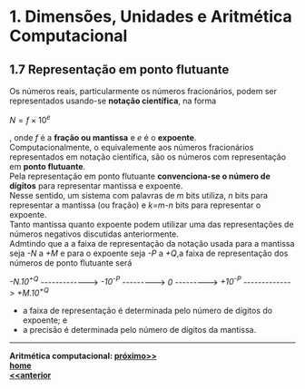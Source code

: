 # 1. Dimensões, Unidades e Aritmética Computacional

## 1.7 Representação em ponto flutuante
Os números reais, particularmente os números fracionários, podem ser representados usando-se **notação científica**, na forma

$N=f\times10^e$

, onde *f* é a **fração ou mantissa** e *e* é o **expoente**.  
Computacionalmente, o equivalemente aos números fracionários representados em notação científica, são os números com representação em **ponto flutuante**.  
Pela representação em ponto flutuante **convenciona-se o número de dígitos** para representar mantissa e expoente.  
Nesse sentido, um sistema com palavras de *m* bits utiliza, *n* bits para representar a mantissa (ou fração) e *k=m-n* bits para representar o expoente.  
Tanto mantissa quanto expoente podem utilizar uma das representações de números negativos discutidas anteriormente.  
Admtindo que a a faixa de representação da notação usada para a mantissa seja *-N* a *+M* e para o expoente seja *-P* a *+Q*,a faixa de representação dos números de ponto flutuante será  

*-N.10<sup>+Q</sup>* -------------> *-10<sup>-P</sup>* ---------> *0* ---------> *+10<sup>-P</sup>* -------------> *+M.10<sup>+Q</sup>*

- a faixa de representação é determinada pelo número de dígitos do expoente; e
- a precisão é determinada pelo número de dígitos da mantissa. 

___
**Aritmética computacional: [próximo>>](dimensoesUnidadesAritmeticaComputacional5.md)**    
**[home](https://github.com/claytonjasilva/claytonjasilva.github.io/blob/main/arq_aulas.md)**   
**[<<anterior](dimensoesUnidadesAritmeticaComputacional3.md)**    
